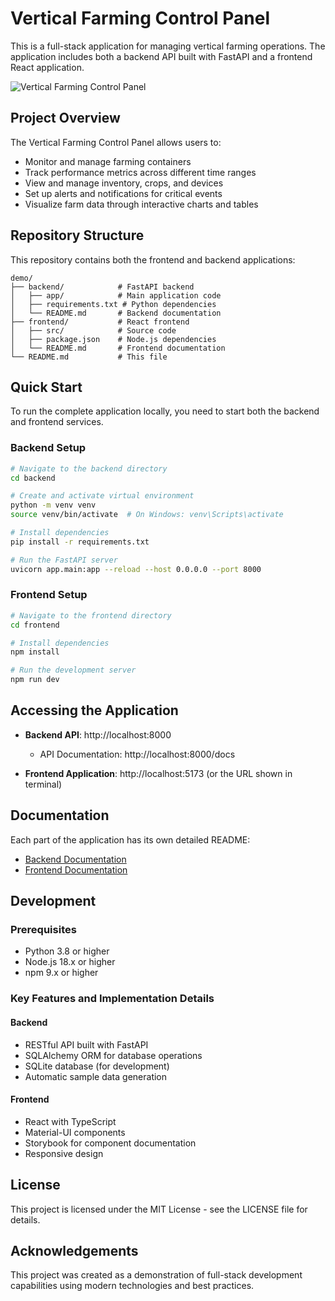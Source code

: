 # Vertical Farming Control Panel

This is a full-stack application for managing vertical farming operations. The application includes both a backend API built with FastAPI and a frontend React application.

![Vertical Farming Control Panel](https://via.placeholder.com/800x400?text=Vertical+Farming+Control+Panel)

## Project Overview

The Vertical Farming Control Panel allows users to:

- Monitor and manage farming containers
- Track performance metrics across different time ranges
- View and manage inventory, crops, and devices
- Set up alerts and notifications for critical events
- Visualize farm data through interactive charts and tables

## Repository Structure

This repository contains both the frontend and backend applications:

```
demo/
├── backend/            # FastAPI backend
│   ├── app/            # Main application code
│   ├── requirements.txt # Python dependencies
│   └── README.md       # Backend documentation
├── frontend/           # React frontend
│   ├── src/            # Source code
│   ├── package.json    # Node.js dependencies
│   └── README.md       # Frontend documentation
└── README.md           # This file
```

## Quick Start

To run the complete application locally, you need to start both the backend and frontend services.

### Backend Setup

```bash
# Navigate to the backend directory
cd backend

# Create and activate virtual environment
python -m venv venv
source venv/bin/activate  # On Windows: venv\Scripts\activate

# Install dependencies
pip install -r requirements.txt

# Run the FastAPI server
uvicorn app.main:app --reload --host 0.0.0.0 --port 8000
```

### Frontend Setup

```bash
# Navigate to the frontend directory
cd frontend

# Install dependencies
npm install

# Run the development server
npm run dev
```

## Accessing the Application

- **Backend API**: http://localhost:8000
  - API Documentation: http://localhost:8000/docs

- **Frontend Application**: http://localhost:5173 (or the URL shown in terminal)

## Documentation

Each part of the application has its own detailed README:

- [Backend Documentation](./backend/README.md)
- [Frontend Documentation](./frontend/README.md)

## Development

### Prerequisites

- Python 3.8 or higher
- Node.js 18.x or higher
- npm 9.x or higher

### Key Features and Implementation Details

#### Backend

- RESTful API built with FastAPI
- SQLAlchemy ORM for database operations
- SQLite database (for development)
- Automatic sample data generation

#### Frontend

- React with TypeScript
- Material-UI components
- Storybook for component documentation
- Responsive design

## License

This project is licensed under the MIT License - see the LICENSE file for details.

## Acknowledgements

This project was created as a demonstration of full-stack development capabilities using modern technologies and best practices.